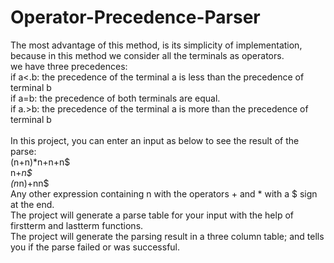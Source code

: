 # Operator-Precedence-Parser
The most advantage of this method, is its simplicity of implementation, because in this method we consider all the terminals as operators. <br />we have three precedences:<br />
if a<.b: the precedence of the terminal a is less than the precedence of terminal b <br />
if a=b: the precedence of both terminals are equal. <br />
if a.>b: the precedence of the terminal a is more than the precedence of terminal b <br />
<br />
In this project, you can enter an input as below to see the result of the parse:<br />
(n+n)*n+n+n$ <br />
n+*n$ <br />
(n*n)+nn$ <br />
Any other expression containing n with the operators + and * with a $ sign at the end.<br />
The project will generate a parse table for your input with the help of firstterm and lastterm functions.<br />
The project will generate the parsing result in a three column table; and tells you if the parse failed or was successful.<br />


